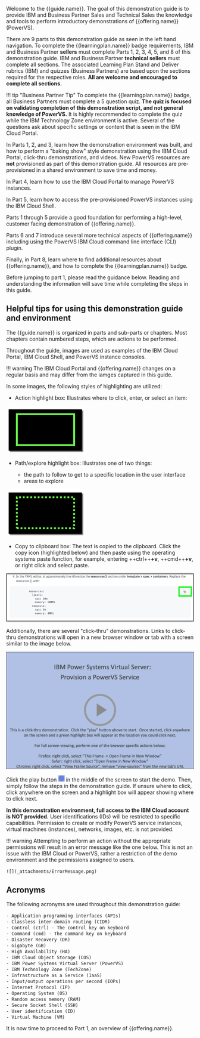 Welcome to the {{guide.name}}. The goal of this demonstration guide is to provide IBM and Business Partner Sales and Technical Sales the knowledge and tools to perform introductory demonstrations of {{offering.name}} (PowerVS).

There are 9 parts to this demonstration guide as seen in the left hand navigation. To complete the {{learningplan.name}} badge requirements, IBM and Business Partner **sellers** must complete Parts 1, 2, 3, 4, 5, and 8 of this demonstration guide. IBM and Business Partner **technical sellers** must complete all sections. The associated Learning Plan Stand and Deliver rubrics (IBM) and quizzes (Business Partners) are based upon the sections required for the respective roles. **All are welcome and encouraged to complete all sections.**

!!! tip "Business Partner Tip"
    To complete the {{learningplan.name}} badge, all Business Partners must complete a 5 question quiz. **The quiz is focused on validating completion of this demonstration script, and not general knowledge of PowerVS.** It is highly recommended to complete the quiz while the IBM Technology Zone environment is active. Several of the questions ask about specific settings or content that is seen in the IBM Cloud Portal.

In Parts 1, 2, and 3, learn how the demonstration environment was built, and how to perform a "baking show" style demonstration using the IBM Cloud Portal, click-thru demonstrations, and videos. New PowerVS resources are **not** provisioned as part of this demonstration guide. All resources are pre-provisioned in a shared environment to save time and money.

In Part 4, learn how to use the IBM Cloud Portal to manage PowerVS instances.

In Part 5, learn how to access the pre-provisioned PowerVS instances using the IBM Cloud Shell.

Parts 1 through 5 provide a good foundation for performing a high-level, customer facing demonstration of {{offering.name}}.

Parts 6 and 7 introduce several more technical aspects of {{offering.name}} including using the PowerVS IBM Cloud command line interface (CLI) plugin.

Finally, in Part 8, learn where to find additional resources about {{offering.name}}, and how to complete the {{learningplan.name}} badge.

Before jumping to part 1, please read the guidance below. Reading and understanding the information will save time while completing the steps in this guide.

## Helpful tips for using this demonstration guide and environment

The {{guide.name}} is organized in parts and sub-parts or chapters. Most chapters contain numbered steps, which are actions to be performed.

Throughout the guide, images are used as examples of the IBM Cloud Portal, IBM Cloud Shell, and PowerVS instance consoles.

!!! warning
    The IBM Cloud Portal and {{offering.name}} changes on a regular basis and may differ from the iamges captured in this guide.

In some images, the following styles of highlighting are utilized:

- Action highlight box: Illustrates where to click, enter, or select an item:

![](_attachments/ClickActionRectangle.png)

- Path/explore highlight box: Illustrates one of two things:

    - the path to follow to get to a specific location in the user interface
    - areas to explore

![](_attachments/PathExploreHighlight.png)

- Copy to clipboard box: The text is copied to the clipboard. Click the copy icon (highlighted below) and then paste using the operating systems paste function, for example, entering ++ctrl++**+v**, ++cmd++**+v**, or right click and select paste.

![](_attachments/Usage-Clipboard.png)

Additionally, there are several "click-thru" demonstrations. Links to click-thru demonstrations will open in a new browser window or tab with a screen similar to the image below.

![](_attachments/ClickThruStartPage.png)

Click the play button ![](_attachments/ClickThruPlayButton.png) in the middle of the screen to start the demo. Then, simply follow the steps in the demonstration guide. If unsure where to click, click anywhere on the screen and a highlight box will appear showing where to click next.

**In this demonstration environment, full access to the IBM Cloud account is NOT provided.** User identifications (IDs) will be restricted to specific capabilities. Permission to create or modify PowerVS service instances, virtual machines (instances), networks, images, etc. is not provided.

!!! warning
    Attempting to perform an action without the appropriate permissions will result in an error message like the one below. This is not an issue with the IBM Cloud or PowerVS, rather a restriction of the demo environment and the permissions assigned to users.

    ![](_attachments/ErrorMessage.png)

## Acronyms

The following acronyms are used throughout this demonstration guide:

    - Application programming interfaces (APIs)
    - Classless inter-domain routing (CIDR)
    - Control (ctrl) - The control key on keyboard
    - Command (cmd) - The command key on keyboard
    - Disaster Recovery (DR)
    - Gigabyte (GB)
    - High Availability (HA)
    - IBM Cloud Object Storage (COS)
    - IBM Power Systems Virtual Server (PowerVS)
    - IBM Technology Zone (TechZone)
    - Infrastructure as a Service (IaaS)
    - Input/output operations per second (IOPs)
    - Internet Protocol (IP)
    - Operating System (OS)
    - Random access memory (RAM)
    - Secure Socket Shell (SSH)
    - User identification (ID)
    - Virtual Machine (VM)

It is now time to proceed to Part 1, an overview of {{offering.name}}.
